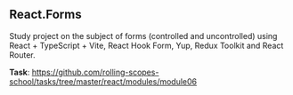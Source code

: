 
## React.Forms

Study project on the subject of forms (controlled and uncontrolled) using React + TypeScript + Vite, React Hook Form, Yup, Redux Toolkit and React Router.

**Task**: https://github.com/rolling-scopes-school/tasks/tree/master/react/modules/module06